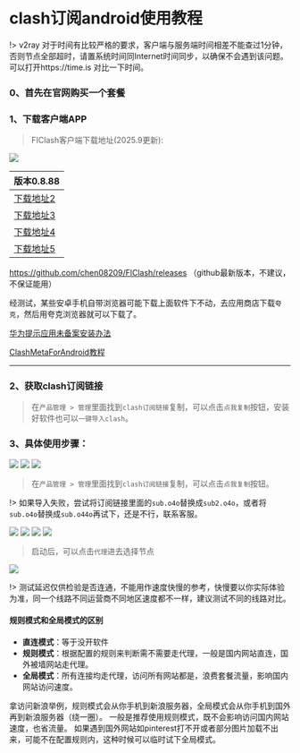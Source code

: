 # clash订阅android使用教程

!> v2ray 对于时间有比较严格的要求，客户端与服务端时间相差不能查过1分钟，否则节点全部超时，请置系统时间同Internet时间同步，以确保不会遇到该问题。可以打开https://time.is 对比一下时间。

### 0、首先在官网购买一个套餐


### 1、下载客户端APP

> FIClash客户端下载地址(2025.9更新): 

![](/img2/FIClash/FIClash.png)

| 版本0.8.88 |
| ------ |
| [下载地址2](https://file.helloking.top/clash/android/FlClash-0.8.88-android-arm64-v8a.apk) |
| [下载地址3](https://file2.helloking.top/clash/android/FlClash-0.8.88-android-arm64-v8a.apk) |
| [下载地址4](https://gh-proxy.com/github.com/chen08209/FlClash/releases/download/v0.8.88/FlClash-0.8.88-android-arm64-v8a.apk) |
| [下载地址5](https://github.com/chen08209/FlClash/releases/download/v0.8.88/FlClash-0.8.88-android-arm64-v8a.apk) |

https://github.com/chen08209/FlClash/releases （github最新版本，不建议，不保证能用）

经测试，某些安卓手机自带浏览器可能下载上面软件下不动，去应用商店下载`夸克`，然后用夸克浏览器就可以下载了。

[华为提示应用未备案安装办法](https://www.bilibili.com/video/BV15ggqzqEfi)

<!-- `hiddify`也完美支持我们clash订阅，也可以下载尝试，[下载地址](https://github.com/hiddify/hiddify-next/releases/) -->

[ClashMetaForAndroid教程](/clash/clash_meta.md)

---

### 2、获取clash订阅链接
> 在`产品管理 > 管理`里面找到`clash订阅链接`复制，可以点击`点我复制`按钮，安装好软件也可以`一键导入clash`。

### 3、具体使用步骤：

![](/img2/FIClash/f1.png)
![](/img2/FIClash/f2.png)
![](/img2/FIClash/f3.png)

> 在`产品管理 > 管理`里面找到`clash订阅链接`复制，可以点击`点我复制`按钮。

!> 如果导入失败，尝试将订阅链接里面的`sub.o4o`替换成`sub2.o4o`，或者将`sub.o4o`替换成`sub.o44o`再试下，还是不行，联系客服。

![](/img2/FIClash/f4.png)
![](/img2/FIClash/f5.png)
![](/img2/FIClash/f6.png)
![](/img2/FIClash/f7.png)

> 启动后，可以点击`代理`进去选择节点

![](/img2/FIClash/f9.png)

!> 测试延迟仅供检验是否连通，不能用作速度快慢的参考，快慢要以你实际体验为准，同一个线路不同运营商不同地区速度都不一样，建议测试不同的线路对比。

#### 规则模式和全局模式的区别

- **直连模式**：等于没开软件
- **规则模式**：根据配置的规则来判断需不需要走代理，一般是国内网站直连，国外被墙网站走代理。
- **全局模式**：所有连接均走代理，访问所有网站都是，浪费套餐流量，影响国内网站访问速度。

拿访问新浪举例，规则模式会从你手机到新浪服务器，全局模式会从你手机到国外再到新浪服务器（绕一圈）。
一般是推荐使用规则模式，既不会影响访问国内网站速度，也省流量。
如果遇到国外网站如pinterest打不开或者部分图片加载不出来，可能不在配置规则内，这种时候可以临时试下全局模式。